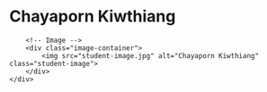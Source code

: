 <!DOCTYPE html>
<html lang="en">
<head>
    <meta charset="UTF-8">
    <meta name="viewport" content="width=device-width, initial-scale=1.0">
    <title>GiftHub - Student Profile</title>
    <link rel="stylesheet" href="styles.css">
</head>
<body>
    <div class="profile-container">
        <!-- Student Name with background color -->
        <div class="name-container">
            <h1 class="student-name">Chayaporn Kiwthiang</h1>
        </div>

        <!-- Image -->
        <div class="image-container">
            <img src="student-image.jpg" alt="Chayaporn Kiwthiang" class="student-image">
        </div>
    </div>
</body>
</html>
